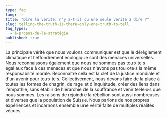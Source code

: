 ```yaml
---
type: faq
lang: fr
title: "Dire la vérité: n’y a-t-il qu'une seule vérité à dire ?"
slug: telling-the-truth-is-there-only-one-truth-to-tell
faq_types:
  - à-propos-de-la-stratégie
published: true
---
```

La principale vérité que nous voulons communiquer est que le dérèglement climatique et l'effondrement écologique sont des menaces universelles. Nous reconnaissons également que nous ne sommes pas tou·x·te·s égal·aux face à ces menaces et que nous n'avons pas tou·x·te·s la même responsabilité morale. Reconnaître cela est la clef de la justice mondiale et d'un avenir pour tou·x·te·s. Collectivement, nous devons faire de la place à toutes les formes de chagrin, de rage et d'inquiétude, créer des liens dans l'empathie, sans établir de hiérarchie de la souffrance et venir tel·le·x·s que nous sommes. Les raisons de rejoindre la rébellion sont aussi nombreuses et diverses que la population de Suisse. Nous parlons de nos propres expériences et incarnons ensemble une vérité faite de multiples réalités vécues.
